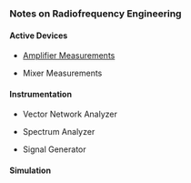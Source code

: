 <h3> Notes on Radiofrequency Engineering </h3>

<h4> Active Devices </h4>

- [Amplifier Measurements](https://paulxu.me/2025/04/26/lna-measurement.html)

- Mixer Measurements

<h4> Instrumentation </h4>

- Vector Network Analyzer

- Spectrum Analyzer

- Signal Generator

<h4> Simulation </h4>